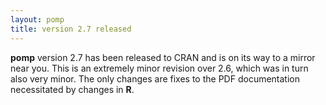 ```yaml
---
layout: pomp
title: version 2.7 released
---
```


**pomp** version 2.7 has been released to CRAN and is on its way to a mirror near you.  This is an extremely minor revision over 2.6, which was in turn also very minor. The only changes are fixes to the PDF documentation necessitated by changes in **R**.
